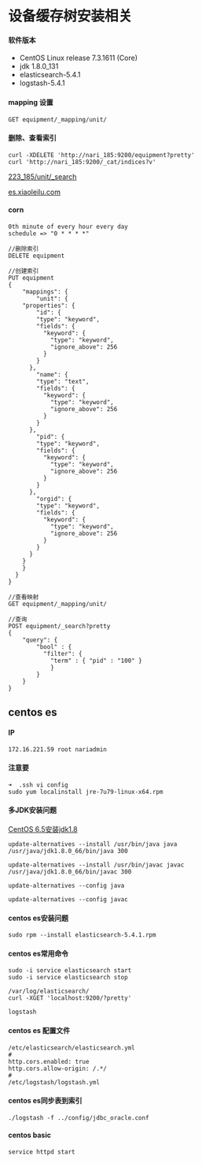 # 设备缓存树安装相关

#### 软件版本

* CentOS Linux release 7.3.1611 (Core)
* jdk 1.8.0_131
* elasticsearch-5.4.1
* logstash-5.4.1  

#### mapping 设置

    GET equipment/_mapping/unit/

#### 删除、查看索引    

	curl -XDELETE 'http://nari_185:9200/equipment?pretty'
	curl 'http://nari_185:9200/_cat/indices?v'
	

[223_185/unit/_search](http://nari_223_185:19200/equipment/unit/_search)

[es.xiaoleilu.com](https://es.xiaoleilu.com/)

#### corn

	0th minute of every hour every day
	schedule => "0 * * * *"	
	
	//删除索引
	DELETE equipment
	
	//创建索引
	PUT equipment 
    {
        "mappings": {
            "unit": { 
        "properties": { 
            "id": {
            "type": "keyword",
            "fields": {
              "keyword": {
                "type": "keyword",
                "ignore_above": 256
              }
            }
          }, 
            "name": {
            "type": "text",
            "fields": {
              "keyword": {
                "type": "keyword",
                "ignore_above": 256
              }
            }
          },
            "pid": {
            "type": "keyword",
            "fields": {
              "keyword": {
                "type": "keyword",
                "ignore_above": 256
              }
            }
          },
            "orgid": {
            "type": "keyword",
            "fields": {
              "keyword": {
                "type": "keyword",
                "ignore_above": 256
              }
            }
          }
        }
        }
      }
    }
	
	//查看映射
	GET equipment/_mapping/unit/
	
	//查询
	POST equipment/_search?pretty
	{
  		"query": {
    		"bool" : {
		      "filter": {
        		"term" : { "pid" : "100" }
      			}
    		}
  		}
	}
	
	

## centos es

#### IP

    172.16.221.59 root nariadmin

#### 注意要

    ➜  .ssh vi config
    sudo yum localinstall jre-7u79-linux-x64.rpm

#### 多JDK安装问题

[CentOS 6.5安装jdk1.8](http://www.cnblogs.com/xqzt/p/4934451.html)

    update-alternatives --install /usr/bin/java java /usr/java/jdk1.8.0_66/bin/java 300

    update-alternatives --install /usr/bin/javac javac /usr/java/jdk1.8.0_66/bin/javac 300

    update-alternatives --config java

    update-alternatives --config javac

#### centos es安装问题

    sudo rpm --install elasticsearch-5.4.1.rpm

#### centos es常用命令

    sudo -i service elasticsearch start
    sudo -i service elasticsearch stop

    /var/log/elasticsearch/
    curl -XGET 'localhost:9200/?pretty'

    logstash

#### centos es 配置文件

    /etc/elasticsearch/elasticsearch.yml  
    #
    http.cors.enabled: true
    http.cors.allow-origin: /.*/
    #
    /etc/logstash/logstash.yml
    
#### centos es同步表到索引

	./logstash -f ../config/jdbc_oracle.conf    

#### centos basic 

    service httpd start